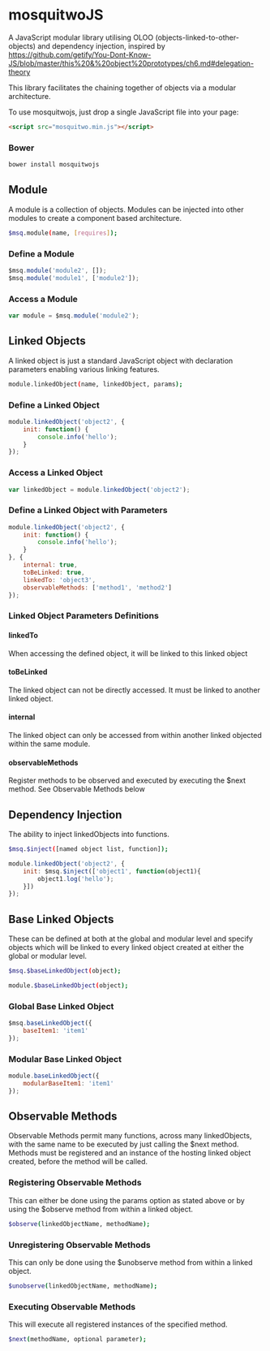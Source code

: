 # mosquitwoJS
A JavaScript modular library utilising OLOO (objects-linked-to-other-objects) and dependency injection, inspired by https://github.com/getify/You-Dont-Know-JS/blob/master/this%20&%20object%20prototypes/ch6.md#delegation-theory

This library facilitates the chaining together of objects via a modular architecture.

To use mosquitwojs, just drop a single JavaScript file into your page:

```html
<script src="mosquitwo.min.js"></script>
```
### Bower
```bash
bower install mosquitwojs
```

## Module

A module is a collection of objects. Modules can be injected into other modules to create a component based architecture.

```bash
$msq.module(name, [requires]);
```

### Define a Module
```javascript
$msq.module('module2', []);
$msq.module('module1', ['module2']);
```
### Access a Module
```javascript
var module = $msq.module('module2');
```

## Linked Objects

A linked object is just a standard JavaScript object with declaration parameters enabling various linking features.

```bash
module.linkedObject(name, linkedObject, params);
```

### Define a Linked Object
```javascript
module.linkedObject('object2', {
    init: function() {
        console.info('hello');
    }
});
```
### Access a Linked Object
```javascript
var linkedObject = module.linkedObject('object2');
```
### Define a Linked Object with Parameters
```javascript
module.linkedObject('object2', {
    init: function() {
        console.info('hello');
    }
}, {
    internal: true,
    toBeLinked: true,
    linkedTo: 'object3',
    observableMethods: ['method1', 'method2']
});
```
### Linked Object Parameters Definitions
#### linkedTo
When accessing the defined object, it will be linked to this linked object
#### toBeLinked
The linked object can not be directly accessed. It must be linked to another linked object.
#### internal
The linked object can only be accessed from within another linked objected within the same module.
#### observableMethods
Register methods to be observed and executed by executing the $next method.
See Observable Methods below

## Dependency Injection

The ability to inject linkedObjects into functions.

```bash
$msq.$inject([named object list, function]);
```

```javascript
module.linkedObject('object2', {
    init: $msq.$inject(['object1', function(object1){
        object1.log('hello');
    }])
});
```

## Base Linked Objects

These can be defined at both at the global and modular level and specify objects which will be linked to every linked object created at either the global or modular level.

```bash
$msq.$baseLinkedObject(object);

module.$baseLinkedObject(object);
```

### Global Base Linked Object
```javascript
$msq.baseLinkedObject({
    baseItem1: 'item1'
});
```

### Modular Base Linked Object
```javascript
module.baseLinkedObject({
    modularBaseItem1: 'item1'
});
```

## Observable Methods
Observable Methods permit many functions, across many linkedObjects, with the same name to be executed by just calling the $next method. Methods must be registered and an instance of the hosting linked object created, before the method will be called.

### Registering Observable Methods
This can either be done using the params option as stated above or by using the $observe method from within a linked object.
```bash
$observe(linkedObjectName, methodName);
```

### Unregistering Observable Methods
This can only be done using the $unobserve method from within a linked object.
```bash
$unobserve(linkedObjectName, methodName);
```
### Executing Observable Methods
This will execute all registered instances of the specified method.
```bash
$next(methodName, optional parameter);
```